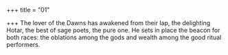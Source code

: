 +++
title = "01"

+++
The lover of the Dawns has awakened from their lap, the delighting  Hotar, the best of sage poets, the pure one.
He sets in place the beacon for both races: the oblations among the gods  and wealth among the good ritual performers.